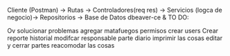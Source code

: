 Cliente (Postman) → Rutas → Controladores(req res) → Servicios (logca de negocio)→ Repositorios → Base de Datos
dbeaver-ce &
TO DO:

Ov solucionar problemas
agregar matafuegos
permisos
crear users
Crear reporte
historial
modifcar responsable parte diario 
imprimir las cosas
editar y cerrar partes 
reacomodar las cosas
